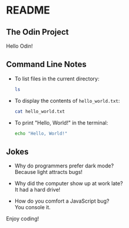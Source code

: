 # README

## The Odin Project
Hello Odin!


## Command Line Notes

- To list files in the current directory:
  ```sh
  ls
  ```
- To display the contents of `hello_world.txt`:
  ```sh
  cat hello_world.txt
  ```
- To print "Hello, World!" in the terminal:
  ```sh
  echo "Hello, World!"
  ```

## Jokes

- Why do programmers prefer dark mode?  
  Because light attracts bugs!

- Why did the computer show up at work late?  
  It had a hard drive!

- How do you comfort a JavaScript bug?  
  You console it.

Enjoy coding!